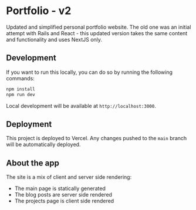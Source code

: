 # Portfolio - v2

Updated and simplified personal portfolio website. The old one was an initial attempt with Rails and React - this updated version takes the same content and functionality and uses NextJS only.

## Development

If you want to run this locally, you can do so by running the following commands:

```bash
npm install
npm run dev
```

Local development will be available at `http://localhost:3000`.

## Deployment

This project is deployed to Vercel. Any changes pushed to the `main` branch will be automatically deployed.

## About the app

The site is a mix of client and server side rendering:
- The main page is statically generated
- The blog posts are server side rendered
- The projects page is client side rendered
